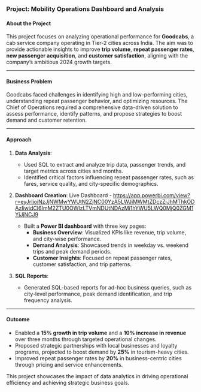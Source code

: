 ### **Project: Mobility Operations Dashboard and Analysis**

#### **About the Project**  
This project focuses on analyzing operational performance for **Goodcabs**, a cab service company operating in Tier-2 cities across India. The aim was to provide actionable insights to improve **trip volume**, **repeat passenger rates**, **new passenger acquisition**, and **customer satisfaction**, aligning with the company’s ambitious 2024 growth targets.

---

#### **Business Problem**  
Goodcabs faced challenges in identifying high and low-performing cities, understanding repeat passenger behavior, and optimizing resources. The Chief of Operations required a comprehensive data-driven solution to assess performance, identify patterns, and propose strategies to boost demand and customer retention.

---

#### **Approach**  
1. **Data Analysis**:  
   - Used SQL to extract and analyze trip data, passenger trends, and target metrics across cities and months.  
   - Identified critical factors influencing repeat passenger rates, such as fares, service quality, and city-specific demographics.  

2. **Dashboard Creation**: Live Dashboard - https://app.powerbi.com/view?r=eyJrIjoiNzJjNWMwYWUtN2ZjNC00YzA5LWJiMWMtZDczZjJhMThkODAzIiwidCI6ImM2ZTU0OWIzLTVmNDUtNDAzMi1hYWU5LWQ0MjQ0ZGM1YjJjNCJ9 
   - Built a **Power BI dashboard** with three key pages:
     - **Business Overview**: Visualized KPIs like revenue, trip volume, and city-wise performance.  
     - **Demand Analysis**: Showcased trends in weekday vs. weekend trips and peak demand periods.  
     - **Customer Insights**: Focused on repeat passenger rates, customer satisfaction, and trip patterns.
    

3. **SQL Reports**:  
   - Generated SQL-based reports for ad-hoc business queries, such as city-level performance, peak demand identification, and trip frequency analysis.  

---

#### **Outcome**  
- Enabled a **15% growth in trip volume** and a **10% increase in revenue** over three months through targeted operational changes.  
- Proposed strategic partnerships with local businesses and loyalty programs, projected to boost demand by **25%** in tourism-heavy cities.  
- Improved repeat passenger rates by **20%** in business-centric cities through pricing and service enhancements.  

This project showcases the impact of data analytics in driving operational efficiency and achieving strategic business goals.
